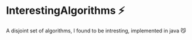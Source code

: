 # InterestingAlgorithms :zap:
A disjoint set of algorithms, I found to be intresting, implemented in java :smirk_cat: 

